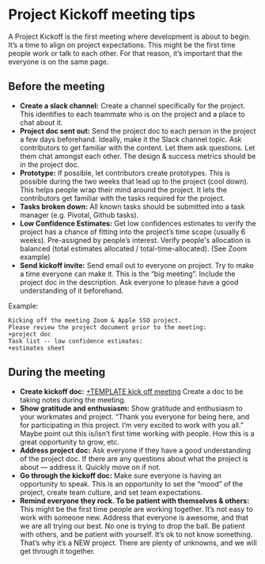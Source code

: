 # Project Kickoff meeting tips

A Project Kickoff is the first meeting where development is about to begin. It’s a time to align on project expectations. This might be the first time people work or talk to each other. For that reason, it’s important that the everyone is on the same page.

## Before the meeting

- **Create a slack channel:** Create a channel specifically for the project. This identifies to each teammate who is on the project and a place to chat about it.
- **Project doc sent out:** Send the project doc to each person in the project a few days beforehand. Ideally, make it the Slack channel topic. Ask contributors to get familiar with the content. Let them ask questions. Let them chat amongst each other. The design & success metrics should be in the project doc.
- **Prototype:** If possible, let contributors create prototypes. This is possible during the two weeks that lead up to the project (cool down). This helps people wrap their mind around the project. It lets the contributors get familiar with the tasks required for the project.
- **Tasks broken down:** All known tasks should be submitted into a task manager (e.g. Pivotal, Github tasks). 
- **Low Confidence Estimates:** Get low confidences estimates to verify the project has a chance of fitting into the project’s time scope (usually 6 weeks). Pre-assigned by people’s interest. Verify people's allocation is balanced (total estimates allocated / total-time-allocated). (See Zoom example)
- **Send kickoff invite:** Send email out to everyone on project. Try to make a time everyone can make it. This is the “big meeting”. Include the project doc in the description. Ask everyone to please have a good understanding of it beforehand. 

Example:

    Kicking off the meeting Zoom & Apple SSO project.
    Please review the project document prior to the meeting:
    +project doc
    Task list -- low confidence estimates:
    +estimates sheet 


## During the meeting

- **Create kickoff doc:** [+TEMPLATE kick off meeting](./kickoff_meeting_template) Create a doc to be taking notes during the meeting. 
- **Show gratitude and enthusiasm:** Show gratitude and enthusiasm to your workmates and project. “Thank you everyone for being here, and for participating in this project. I’m very excited to work with you all.” Maybe point out this is/isn’t first time working with people. How this is a great opportunity to grow, etc.
- **Address project doc:** Ask everyone if they have a good understanding of the project doc. If there are any questions about what the project is about — address it. Quickly move on if not.
- **Go through the kickoff doc:** Make sure everyone is having an opportunity to speak. This is an opportunity to set the “mood” of the project, create team culture, and set team expectations.
- **Remind everyone they rock. To be patient with themselves & others:** This might be the first time people are working together. It’s not easy to work with someone new. Address that everyone is awesome, and that we are all trying our best. No one is trying to drop the ball. Be patient with others, and be patient with yourself. It’s ok to not know something. That’s why it’s a NEW project. There are plenty of unknowns, and we will get through it together. 
